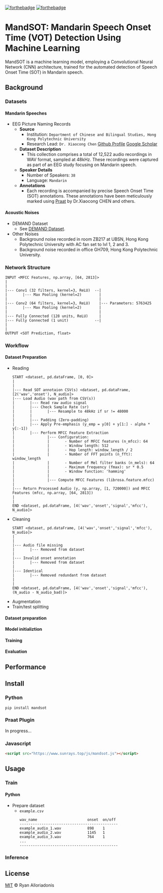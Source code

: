 [![forthebadge](https://forthebadge.com/images/badges/made-with-python.svg)](https://forthebadge.com)
[![forthebadge](https://forthebadge.com/images/badges/license-mit.svg)](https://forthebadge.com)

# MandSOT: Mandarin Speech Onset Time (VOT) Detection Using Machine Learning
MandSOT is a machine learning model, employing a Convolutional Neural Network (CNN) architecture, trained for the automated detection of Speech Onset Time (SOT) in Mandarin speech.
## Background
### Datasets
#### Mandarin Speeches
  - EEG Picture Naming Records
    - **Source**
      - Institution: ``Department of Chinese and Bilingual Studies, Hong Kong Polytechnic University``
      - Research Lead: ``Dr. Xiaocong Chen`` [Github Profile](https://github.com/felcshallot) [Google Scholar](https://scholar.google.com/citations?user=gHlLwKoAAAAJ&hl=en)
    - **Dataset Description**
      - This collection comprises a total of 12,522 audio recordings in WAV format, sampled at 48kHz. These recordings were captured as part of an EEG study focusing on Mandarin speech.
    - **Speaker Details**
      - Number of Speakers: ``38``
      - Language: ``Mandarin``
    - **Annotations**
      - Each recording is accompanied by precise Speech Onset Time (SOT) annotations. These annotations have been meticulously marked using [Praat](https://www.fon.hum.uva.nl/praat/) by Dr.Xiaocong CHEN and others.
#### Acoustic Noises
  - DEMAND Dataset
    - See [DEMAND Dataset](https://www.kaggle.com/datasets/chrisfilo/demand).
  - Other Noises
    - Background noise recorded in room ZB217 at UBSN, Hong Kong Polytechnic University with AC fan set to lvl 1, 2 and 3.
    - Background noise recorded in office GH709, Hong Kong Polytechnic University.
### Network Structure
```
INPUT <MFCC Features, np.array, [64, 2813]>
|
|
|--- Conv1 (32 filters, kernel=3, ReLU)  --|
|       |--- Max Pooling (kernel=2)        |
|                                          |
|--- Conv2 (64 filters, kernel=3, ReLU)    |--- Parameters: 5763425
|       |--- Max Pooling (kernel=2)        |
|                                          |
|--- Fully Connected (128 units, ReLU)     |
|--- Fully Connected (1 unit)            --|
|
|
OUTPUT <SOT Prediction, float>
```
### Workflow
#### Dataset Preparation
  - Reading
    ```
    START <dataset, pd.dataFrame, [0, 0]>
    |
    |
    |--- Read SOT annotaion CSV(s) <dataset, pd.dataFrame, [2('wav','onset'), N_audio]>
    |--- Load Audio (wav path from CSV(s))
    |       |--- Read raw audio signal
    |       |--- Check Sample Rate (sr)
    |       |       |--- Resample to 48kHz if sr != 48000
    |       |
    |       |--- Padding (Zero-padding)
    |       |--- Apply Pre-emphasis (y_emp = y[0] + y[1:] - alpha * y[:-1])
    |       |--- Perform MFCC Feature Extraction
    |               |--- Configuration:
    |               |       - Number of MFCC features (n_mfcc): 64
    |               |       - Window length: 512
    |               |       - Hop length: window_length / 2
    |               |       - Number of FFT points (n_fft): window_length
    |               |       - Number of Mel filter banks (n_mels): 64
    |               |       - Maximum frequency (fmax): sr * 0.5
    |               |       - Window function: 'hamming'
    |               |
    |               |--- Compute MFCC Features (librosa.feature.mfcc)
    |
    |--- Return Processed Audio (y, np.array, [1, 720000]) and MFCC Features (mfcc, np.array, [64, 2813])
    |
    |
    END <dataset, pd.dataFrame, [4('wav','onset','signal','mfcc'), N_audio]>
    ```
  - Cleaning
    ```
    START <dataset, pd.dataFrame, [4('wav','onset','signal','mfcc'), N_audio]>
    |
    |
    |--- Audio file missing
    |       |--- Removed from dataset
    |
    |--- Invalid onset annotation
    |       |--- Removed from dataset
    |
    |--- Identical
    |       |--- Removed redundant from dataset
    |
    |
    END <dataset, pd.dataFrame, [4('wav','onset','signal','mfcc'), (N_audio - N_audio_bad)]>
    ```
  - Augmentation
  - Train/test splitting
#### Dataset preparation

#### Model initializtion

#### Training

#### Evaluation

## Performance

## Install
### Python
```shell
pip install mandsot
```
### Praat Plugin
In progress...
### Javascript
```html
<script src="https://www.sunrays.top/js/mandsot.js"></script>
```
## Usage
### Train
#### Python
  - Prepare dataset
    - ```example.csv```
      ```
      wav_name                       onset  on/off
      ---------------------------------------------
      example_audio_1.wav            898    1
      example_audio_2.wav            1145   1
      example_audio_3.wav            764    1
      ...
      ---------------------------------------------
      ```

### Inference

## License
[MIT](./LICENSE) © Ryan Alloriadonis
